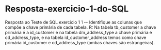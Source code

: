 # Resposta-exercicio-1-do-SQL
Resposta ao Teste de SQL exercicio 1
1 -- Identifique as colunas que compõe a chave primária de cada tabela.
R: Na tabela tb_customer a chave primária é a id_customer e na tabela
dm_address_type a chave primária é cd_address_type, e na tabela
id_customer_address temos como chave primária id_customer e
cd_address_type (ambas chaves são estrangeiras).
